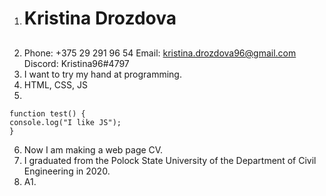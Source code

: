 1. # Kristina Drozdova<h2>
2. Phone: +375 29 291 96 54
   Email: kristina.drozdova96@gmail.com
   Discord: Kristina96#4797
3. I want to try my hand at programming.
4. HTML, CSS, JS
5.

```
function test() {
console.log("I like JS");
}
```

6. Now I am making a web page CV.
7. I graduated from the Polock State University of the Department of Civil Engineering in 2020.
8. A1.
